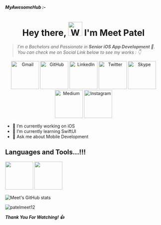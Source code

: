 ***MyAwesomeHub :-***

<!--- <p align="center">
  <img src="https://github.com/thompsonemerson/thompsonemerson/raw/master/cover-thompson.png" height="200"/>
</p> --->

<h1 align="center"> Hey there, <img src="https://raw.githubusercontent.com/nixin72/nixin72/master/wave.gif" 
         alt="Waving hand animated gif"
         height="45"
         width="45" /> I'm Meet Patel</h1>
         
<!--- > *Hey there 👋 ,* -->

> *I’m a Bachelors and Passionate in **Senior iOS App Development **. You can check me on Social Link below to see my works : 👇*

<!--- - [Resume](https://drive.google.com/file/d/1gchAfTDmpDYNXZ_HA1cz1TAFo-mi8hA3/view?usp=sharing) -->

<!--- - [LinkedIn](https://in.linkedin.com/in/patelmeet12)

- [Twitter](https://twitter.com/patelmeet_12)

- [Skype](https://join.skype.com/invite/vV7Ept1jnDXx)

- [Instagram](https://www.instagram.com/meetsurani12/) -->

<!--- [![Instagram](https://img.shields.io/badge/Instagram-E4405F?style=for-the-badge&logo=instagram&logoColor=white)](https://www.instagram.com/meetsurani12)
[![LinkedIn](https://img.shields.io/badge/LinkedIn-0077B5?style=for-the-badge&logo=linkedin&logoColor=white)](https://in.linkedin.com/in/patelmeet12)
[![Skype](https://img.shields.io/badge/Skype-00acee?style=for-the-badge&logo=Skype&logoColor=white)](https://join.skype.com/invite/vV7Ept1jnDXx)
[![Medium](https://img.shields.io/badge/Medium-12100E?style=for-the-badge&logo=medium&logoColor=white)](https://medium.com/@patelmeet12)
[![Twitter](https://img.shields.io/twitter/follow/patelmeet_12?logo=Twitter&style=for-the-badge)](https://twitter.com/patelmeet_12) --->

<p align="center">
	<a href="mailto:patelmeet0809@gmail.com"><img src="https://img.icons8.com/bubbles/500/null/gmail.png" width="90" alt="Gmail"/></a>
	<a href="https://github.com/patelmeet12"><img src="https://img.icons8.com/bubbles/500/000000/github.png" width="90" alt="GitHub"/></a>
	<a href="https://in.linkedin.com/in/patelmeet12"><img src="https://img.icons8.com/bubbles/500/null/linkedin.png" width="90" alt="LinkedIn"/></a>
	<a href="https://twitter.com/patelmeet_12"><img src="https://img.icons8.com/bubbles/500/null/twitter-circled.png" width="90" alt="Twitter"/></a>
	<a href="https://join.skype.com/invite/vV7Ept1jnDXx"><img src="https://img.icons8.com/bubbles/500/null/skype.png" width="90" alt="Skype"/></a>
	<a href="https://medium.com/@patelmeet12"><img src="https://img.icons8.com/bubbles/500/null/medium-new.png" width="90" alt="Medium"/></a>
	<a href="https://www.instagram.com/meetsurani12"><img src="https://img.icons8.com/bubbles/500/null/instagram-new--v1.png" width="90" alt="Instagram"/></a>
</p>


- 🔭 I’m currently working on iOS 
- 🌱 I’m currently learning SwiftUI
- 💬 Ask me about Mobile Development
<!--- - 📧 Reach out to me at patelmeet0809@gmail.com --->

## Languages and Tools...!!!
<p align="left">
	<img src="https://img.icons8.com/pulsar-color/420/null/experimental-swift-pulsar-color.png" width="90"/>
	<img src="https://img.icons8.com/pulsar-color/420/null/experimental-mac-os-pulsar-color.png" width="90"/>
</p>

![Meet's GitHub stats](https://github-readme-stats.vercel.app/api?username=patelmeet12&show_icons=true&theme=radical)

<!--- <p align="left">
  <img src="https://github-readme-stats.vercel.app/api/top-langs/?username=patelmeet12&layout=compact&theme=vue"/>
</p>

![Meet's GitHub stats](https://github-readme-stats.vercel.app/api?username=patelmeet12&show_icons=true&theme=radical)

![Top Langs](https://github-readme-stats.vercel.app/api/top-langs/?username=patelmeet12&layout=compact&theme=radical)

![Meet's github activity graph](https://activity-graph.herokuapp.com/graph?username=patelmeet12&theme=dracula)

## 💳 Github Profile Summary Card
<p align="center">
  <img src="https://github-profile-summary-cards.vercel.app/api/cards/profile-details?username=patelmeet12&theme=vue"/>
</p>

## 📟 Most Used Languages
<p align="center">
  <img src="https://github-readme-stats.vercel.app/api/top-langs/?username=patelmeet12&layout=compact&theme=vue"/>
</p>

## 📟 GitHub Stats
<p align="center">
	<img width="48%" src="https://github-readme-stats.vercel.app/api?username=patelmeet12&show_icons=true&theme=vue" />
	<img width="48%" src="https://github-readme-streak-stats.herokuapp.com/?user=patelmeet12&theme=vue" />
</p> --->

<p align="left"> <img src="https://komarev.com/ghpvc/?username=patelmeet12&label=Views&color=blue&style=plastic&style=for-the-badge" alt="patelmeet12" /> </p>

***Thank You For Watching! :+1:***
